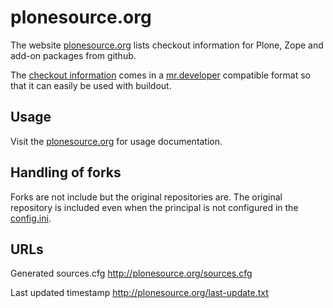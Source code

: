 # plonesource.org

The website [plonesource.org](http://plonesource.org/) lists checkout
information for Plone, Zope and add-on packages from github.

The [checkout information](http://plonesource.org/sources.cfg) comes in
a [mr.developer](https://pypi.python.org/pypi/mr.developer) compatible
format so that it can easily be used with buildout.



## Usage

Visit the [plonesource.org](http://plonesource.org/) for usage documentation.


## Handling of forks

Forks are not include but the original repositories are.
The original repository is included even when the principal is not
configured in the
[config.ini](https://github.com/jone/plonesource.org/blob/master/config.ini).



## URLs

Generated sources.cfg
    http://plonesource.org/sources.cfg

Last updated timestamp
    http://plonesource.org/last-update.txt
